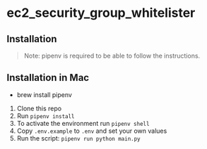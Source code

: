 # ec2_security_group_whitelister

## Installation

> Note: pipenv is required to be able to follow the instructions.

## Installation in Mac
- brew install pipenv
 
1. Clone this repo
2. Run `pipenv install`
3. To activate the environment run `pipenv shell`
4. Copy `.env.example` to `.env` and set your own values
5. Run the script: `pipenv run python main.py`